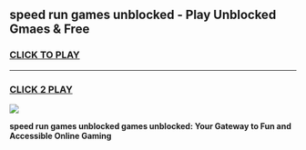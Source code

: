 
## speed run games unblocked - Play Unblocked Gmaes & Free
<h3>
<a href="https://news.freeplayer.one?title=speed_run_games_unblocked&ref=23F">CLICK TO PLAY</a></h3>
<hr>

<h3>
<a href="https://news.freeplayer.one?title=speed_run_games_unblocked&ref=23F">CLICK 2 PLAY</a>
  
</h3>

<a href="https://news.freeplayer.one?title=speed_run_games_unblocked&ref=23F/"><img src="https://clearcache.store/games.png"></a>


**speed run games unblocked games unblocked: Your Gateway to Fun and Accessible Online Gaming**
